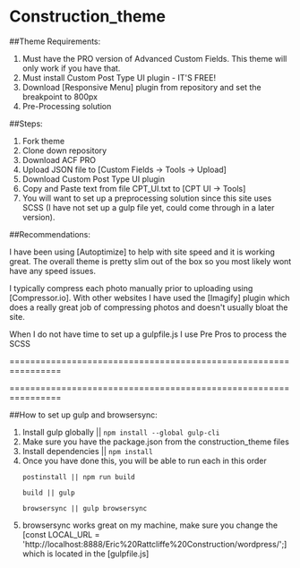 # Construction_theme

##Theme Requirements:

1) Must have the PRO version of Advanced Custom Fields. This theme will only work if you have that. 
2) Must install Custom Post Type UI plugin - IT'S FREE!
3) Download [Responsive Menu] plugin from repository and set the breakpoint to 800px
4) Pre-Processing solution


##Steps:

1) Fork theme
2) Clone down repository 
3) Download ACF PRO 
4) Upload JSON file to [Custom Fields -> Tools -> Upload]
5) Download Custom Post Type UI plugin
6) Copy and Paste text from file CPT_UI.txt to [CPT UI -> Tools]
7) You will want to set up a preprocessing solution since this site uses SCSS (I have not set up a gulp file yet, could come through in a    later version).


##Recommendations:

I have been using [Autoptimize] to help with site speed and it is working great. The overall theme is pretty slim out of the box so you most likely wont have any speed issues.

I typically compress each photo manually prior to uploading using [Compressor.io]. With other websites I have used the [Imagify] plugin which does a really great job of compressing photos and doesn't usually bloat the site. 

When I do not have time to set up a gulpfile.js I use Pre Pros to process the SCSS

================================================================

================================================================

##How to set up gulp and browsersync:

1) Install gulp globally || ```npm install --global gulp-cli```
2) Make sure you have the package.json from the construction_theme files
3) Install dependencies || ```npm install```
4) Once you have done this, you will be able to run each in this order 
    ```
    postinstall || npm run build
    
    build || gulp 
    
    browsersync || gulp browsersync
    ```
5) browsersync works great on my machine, make sure you change the [const LOCAL_URL = 'http://localhost:8888/Eric%20Rattcliffe%20Construction/wordpress/';] which is located in the [gulpfile.js]
